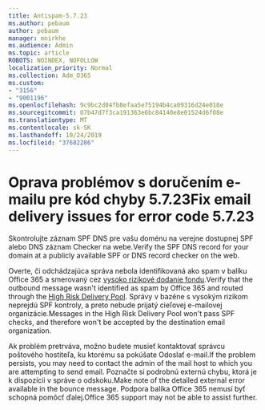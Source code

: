 ```yaml
---
title: Antispam-5.7.23
ms.author: pebaum
author: pebaum
manager: mnirkhe
ms.audience: Admin
ms.topic: article
ROBOTS: NOINDEX, NOFOLLOW
localization_priority: Normal
ms.collection: Adm_O365
ms.custom:
- "3156"
- "9001196"
ms.openlocfilehash: 9c9bc2d04fb8efaa5e75194b4ca09316d24e018e
ms.sourcegitcommit: 07b47d7f3ca191363e6bc84140e8e01524d6f08e
ms.translationtype: MT
ms.contentlocale: sk-SK
ms.lasthandoff: 10/24/2019
ms.locfileid: "37682286"
---
```

# <a name="fix-email-delivery-issues-for-error-code-5723"></a><span data-ttu-id="31b4c-102">Oprava problémov s doručením e-mailu pre kód chyby 5.7.23</span><span class="sxs-lookup"><span data-stu-id="31b4c-102">Fix email delivery issues for error code 5.7.23</span></span>

<span data-ttu-id="31b4c-103">Skontrolujte záznam SPF DNS pre vašu doménu na verejne dostupnej SPF alebo DNS záznam Checker na webe.</span><span class="sxs-lookup"><span data-stu-id="31b4c-103">Verify the SPF DNS record for your domain at a publicly available SPF or DNS record checker on the web.</span></span>

<span data-ttu-id="31b4c-104">Overte, či odchádzajúca správa nebola identifikovaná ako spam v balíku Office 365 a smerovaný cez [vysoko rizikové dodanie fondu](https://docs.microsoft.com/office365/SecurityCompliance/high-risk-delivery-pool-for-outbound-messages).</span><span class="sxs-lookup"><span data-stu-id="31b4c-104">Verify that the outbound message wasn't identified as spam by Office 365 and routed through the [High Risk Delivery Pool](https://docs.microsoft.com/office365/SecurityCompliance/high-risk-delivery-pool-for-outbound-messages).</span></span> <span data-ttu-id="31b4c-105">Správy v bazéne s vysokým rizikom neprejdú SPF kontroly, a preto nebude prijatý cieľovej e-mailovej organizácie.</span><span class="sxs-lookup"><span data-stu-id="31b4c-105">Messages in the High Risk Delivery Pool won't pass SPF checks, and therefore won't be accepted by the destination email organization.</span></span>

<span data-ttu-id="31b4c-106">Ak problém pretrváva, možno budete musieť kontaktovať správcu poštového hostiteľa, ku ktorému sa pokúšate Odoslať e-mail.</span><span class="sxs-lookup"><span data-stu-id="31b4c-106">If the problem persists, you may need to contact the admin of the mail host to which you are attempting to send email.</span></span> <span data-ttu-id="31b4c-107">Poznačte si podrobnú externú chybu, ktorá je k dispozícii v správe o odskoku.</span><span class="sxs-lookup"><span data-stu-id="31b4c-107">Make note of the detailed external error available in the bounce message.</span></span>  <span data-ttu-id="31b4c-108">Podpora balíka Office 365 nemusí byť schopná pomôcť ďalej.</span><span class="sxs-lookup"><span data-stu-id="31b4c-108">Office 365 support may not be able to assist further.</span></span>